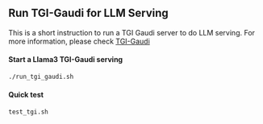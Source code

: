 ## Run TGI-Gaudi for LLM Serving

This is a short instruction to run a TGI Gaudi server to do LLM serving. For more information, please check [TGI-Gaudi](https://github.com/huggingface/tgi-gaudi)

#### Start a Llama3 TGI-Gaudi serving
```bash
./run_tgi_gaudi.sh
```

#### Quick test
```bash
test_tgi.sh
```
